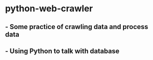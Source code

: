 # python-web-crawler
##  -  Some practice of crawling data and process data
##  -  Using Python to talk with database
